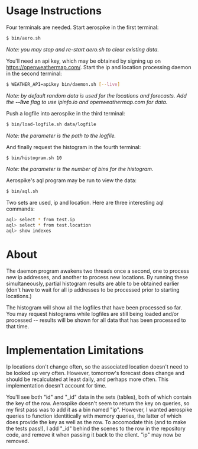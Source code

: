 # Usage Instructions

Four terminals are needed. Start aerospike in the first terminal:
```sh
$ bin/aero.sh
```
_Note: you may stop and re-start aero.sh to clear existing data._

You'll need an api key, which may be obtained by signing up on https://openweathermap.com/.
Start the ip and location processing daemon in the second terminal:
```sh
$ WEATHER_API=apikey bin/daemon.sh [--live]
```
_Note: by default random data is used for the locations and forecasts. Add the __--live__ flag to use ipinfo.io and openweathermap.com for data._

Push a logfile into aerospike in the third terminal:
```sh
$ bin/load-logfile.sh data/logfile
```
_Note: the parameter is the path to the logfile._

And finally request the histogram in the fourth terminal:
```sh
$ bin/histogram.sh 10
```
_Note: the parameter is the number of bins for the histogram._

Aerospike's aql program may be run to view the data:
```sh
$ bin/aql.sh
```
Two sets are used, ip and location. Here are three interesting aql commands:
```sh
aql> select * from test.ip
aql> select * from test.location
aql> show indexes
```


# About
The daemon program awakens two threads once a second, one to process new ip addresses,
and another to process new locations. By running these simultaneously, partial histogram
results are able to be obtained earlier (don't have to wait for all ip addresses to be
processed prior to starting locations.)

The histogram will show all the logfiles that have been processed so far.
You may request histograms while logfiles are still being loaded and/or processed -- results
will be shown for all data that has been processed to that time.

# Implementation Limitations
Ip locations don't change often, so the associated location doesn't need to be looked up very often. However, tomorrow's forecast does change and should be recalculated at least daily, and perhaps more often. This implementation doesn't account for time.

You'll see both "id" and "\_id" data in the sets (tables), both of which contain the key of the row. Aerospike doesn't seem to return the key on queries, so my first pass was to add it as a bin named "ip". However, I wanted aerospike queries to function identitically with memory queries, the latter of which does provide the key as well as the row. To accomodate this (and to make the tests pass!), I add "\_id" behind the scenes to the row in the repository code, and remove it when passing it back to the client. "ip" may now be removed.
